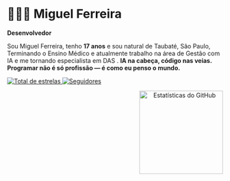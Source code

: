 # 👨🏻‍💻 Miguel Ferreira

**Desenvolvedor**

Sou Miguel Ferreira, tenho **17 anos** e sou natural de Taubaté, São Paulo, Terminando o Ensino Médico e atualmente trabalho na área de Gestão com IA e me tornando especialista em DAS . **IA na cabeça, código nas veias. Programar não é só profissão — é como eu penso o mundo.**


<p align="left">
    <a href="https://github.com/mfzera?tab=repositories&sort=stargazers">
        <img 
            alt="Total de estrelas" 
            title="Total de estrelas GitHub" 
            src="https://custom-icon-badges.demolab.com/github/stars/mfzera?color=55960c&style=for-the-badge&labelColor=488207&logo=star&label=estrelas"
        />
    </a>
    <a href="https://github.com/mfzera?tab=followers">
        <img 
            alt="Seguidores" 
            title="Me siga no GitHub" 
            src="https://custom-icon-badges.demolab.com/github/followers/mfzera?color=236ad3&labelColor=1155ba&style=for-the-badge&logo=github&label=Seguidores&logoColor=white"
        />
    </a>
</p>

<div align="center">
<img align="right" alt="Estatísticas do GitHub" height="195" src="https://github-readme-stats.vercel.app/api/top-langs/?username=mfzera&theme=github_dark_dimmed&layout=compact&custom_title=Tecnologias&langs_count=9" />
</div>
